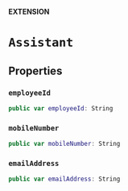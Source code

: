 **EXTENSION**

# `Assistant`

## Properties
### `employeeId`

```swift
public var employeeId: String
```

### `mobileNumber`

```swift
public var mobileNumber: String
```

### `emailAddress`

```swift
public var emailAddress: String
```
